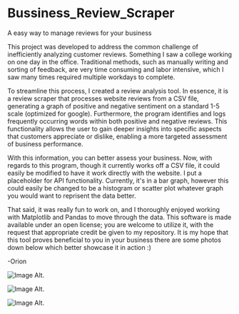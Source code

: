 # Bussiness_Review_Scraper
A easy way to manage reviews for your business 


This project was developed to address the common challenge of inefficiently analyzing customer reviews. Something I saw a college working on one day in the office. Traditional methods, such as manually writing and sorting of feedback, are very time consuming and labor intensive, which I saw many times required multiple workdays to complete.

To streamline this process, I created a review analysis tool. In essence, it is a review scraper that processes website reviews from a CSV file, generating a graph of positive and negative sentiment on a standard 1-5 scale (optimized for google). Furthermore, the program identifies and logs frequently occurring words within both positive and negative reviews. This functionality allows the user to gain deeper insights into specific aspects that customers appreciate or dislike, enabling a more targeted assessment of business performance.

With this information, you can better assess your business. Now, with regards to this program, though it currently works off a CSV file, it could easily be modified to have it work directly with the website. I put a placeholder for API functionality. Currently, it's in a bar graph, however this could easily be changed to be a histogram or scatter plot whatever graph you would want to reprisent the data better.

That said, it was really fun to work on, and I thoroughly enjoyed working with Matplotlib and Pandas to move through the data. This software is made available under an open license; you are welcome to utilize it, with the request that appropriate credit be given to my repository. It is my hope that this tool proves beneficial to you in your business there are some photos down below which better showcase it in action :) 


-Orion


![Image Alt](image_url).

![Image Alt](image_url).

![Image Alt](image_url).


